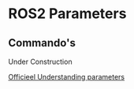 # ROS2 Parameters
## Commando's
Under Construction

[Officieel Understanding parameters](https://docs.ros.org/en/humble/Tutorials/Beginner-CLI-Tools/Understanding-ROS2-Parameters/Understanding-ROS2-Parameters.html)

